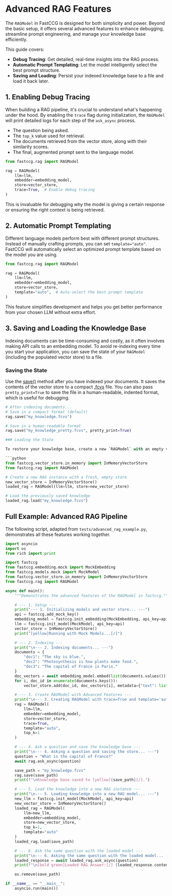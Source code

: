 # Advanced RAG Features

The `RAGModel` in FastCCG is designed for both simplicity and power. Beyond the basic setup, it offers several advanced features to enhance debugging, streamline prompt engineering, and manage your knowledge base efficiently.

This guide covers:
-   **Debug Tracing**: Get detailed, real-time insights into the RAG process.
-   **Automatic Prompt Templating**: Let the model intelligently select the best prompt structure.
-   **Saving and Loading**: Persist your indexed knowledge base to a file and load it back later.

## 1. Enabling Debug Tracing

When building a RAG pipeline, it's crucial to understand what's happening under the hood. By enabling the `trace` flag during initialization, the `RAGModel` will print detailed logs for each step of the `ask_async` process.

-   The question being asked.
-   The `top_k` value used for retrieval.
-   The documents retrieved from the vector store, along with their similarity scores.
-   The final, augmented prompt sent to the language model.

```python
from fastccg.rag import RAGModel

rag = RAGModel(
    llm=llm,
    embedder=embedding_model,
    store=vector_store,
    trace=True,  # Enable debug tracing
)
```

This is invaluable for debugging why the model is giving a certain response or ensuring the right context is being retrieved.

## 2. Automatic Prompt Templating

Different language models perform best with different prompt structures. Instead of manually crafting prompts, you can set `template="auto"`. FastCCG will automatically select an optimized prompt template based on the model you are using.

```python
from fastccg.rag import RAGModel

rag = RAGModel(
    llm=llm,
    embedder=embedding_model,
    store=vector_store,
    template="auto",  # Auto-select the best prompt template
)
```

This feature simplifies development and helps you get better performance from your chosen LLM without extra effort.

## 3. Saving and Loading the Knowledge Base

Indexing documents can be time-consuming and costly, as it often involves making API calls to an embedding model. To avoid re-indexing every time you start your application, you can save the state of your `RAGModel` (including the populated vector store) to a file.

### Saving the State

Use the [save()](cci:1://file:///d:/Ebaad/Projects/FastCCG/fastccg/vector_store/in_memory.py:45:4-52:35) method after you have indexed your documents. It saves the contents of the vector store to a compact [.fcvs](cci:7://file:///d:/Ebaad/Projects/FastCCG/my_knowledge.fcvs:0:0-0:0) file. You can also pass `pretty_print=True` to save the file in a human-readable, indented format, which is useful for debugging.

```python
# After indexing documents...
# Save in a compact format (default)
rag.save("my_knowledge.fcvs")

# Save in a human-readable format
rag.save("my_knowledge_pretty.fcvs", pretty_print=True)

### Loading the State

To restore your knowledge base, create a new `RAGModel` with an empty vector store and then call the `load()` method. This will populate the store with the data from your saved file, making it ready to answer questions immediately.

```python
from fastccg.vector_store.in_memory import InMemoryVectorStore
from fastccg.rag import RAGModel

# Create a new RAG instance with a fresh, empty store
new_vector_store = InMemoryVectorStore()
loaded_rag = RAGModel(llm=llm, store=new_vector_store)

# Load the previously saved knowledge
loaded_rag.load("my_knowledge.fcvs")
```

## Full Example: Advanced RAG Pipeline

The following script, adapted from `tests/advanced_rag_example.py`, demonstrates all these features working together.

```python
import asyncio
import os
from rich import print

import fastccg
from fastccg.embedding.mock import MockEmbedding
from fastccg.models.mock import MockModel
from fastccg.vector_store.in_memory import InMemoryVectorStore
from fastccg.rag import RAGModel

async def main():
    """Demonstrates the advanced features of the RAGModel in fastccg."""

    # --- 1. Setup ---
    print("--- 1. Initializing models and vector store... ---")
    api = fastccg.add_mock_key()
    embedding_model = fastccg.init_embedding(MockEmbedding, api_key=api)
    llm = fastccg.init_model(MockModel, api_key=api)
    vector_store = InMemoryVectorStore()
    print("[yellow]Running with Mock Models...[/]")

    # --- 2. Indexing ---
    print("\n--- 2. Indexing documents... ---")
    documents = {
        "doc1": "The sky is blue.",
        "doc2": "Photosynthesis is how plants make food.",
        "doc3": "The capital of France is Paris."
    }
    doc_vectors = await embedding_model.embed(list(documents.values()))
    for i, doc_id in enumerate(documents.keys()):
        vector_store.add(doc_id, doc_vectors[i], metadata={"text": list(documents.values())[i]})

    # --- 3. Create RAGModel with Advanced Features ---
    print("\n--- 3. Creating RAGModel with trace=True and template='auto'... ---")
    rag = RAGModel(
        llm=llm,
        embedder=embedding_model,
        store=vector_store,
        trace=True,
        template="auto",
        top_k=1
    )

    # --- 4. Ask a question and save the knowledge base ---
    print("\n--- 4. Asking a question and saving the store... ---")
    question = "What is the capital of France?"
    await rag.ask_async(question)

    save_path = "my_knowledge.fcvs"
    rag.save(save_path)
    print(f"\nKnowledge base saved to [yellow]{save_path}[/].")

    # --- 5. Load the knowledge into a new RAG instance ---
    print("\n--- 5. Loading knowledge into a new RAG model... ---")
    new_llm = fastccg.init_model(MockModel, api_key=api)
    new_vector_store = InMemoryVectorStore()
    loaded_rag = RAGModel(
        llm=new_llm,
        embedder=embedding_model,
        store=new_vector_store,
        top_k=1,
        template="auto"
    )
    loaded_rag.load(save_path)

    # --- 6. Ask the same question with the loaded model ---
    print("\n--- 6. Asking the same question with the loaded model... ---")
    loaded_response = await loaded_rag.ask_async(question)
    print(f"\n[bold green]Loaded RAG Answer:[/] {loaded_response.content}")

    os.remove(save_path)

if __name__ == "__main__":
    asyncio.run(main())
```
